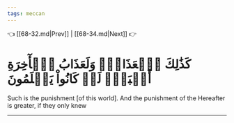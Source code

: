```yaml
---
tags: meccan
---
```


👈 [[68-32.md|Prev]] | [[68-34.md|Next]] 👉

# كَذَٰلِكَ ٱلۡعَذَابُۖ وَلَعَذَابُ ٱلۡأٓخِرَةِ أَكۡبَرُۚ لَوۡ كَانُواْ يَعۡلَمُونَ

Such is the punishment [of this world]. And the punishment of the Hereafter is greater, if they only knew

---

